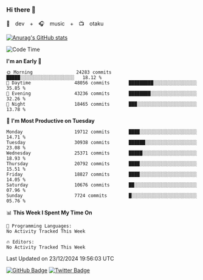### Hi there 👋

🚀　dev　+　🎧　music　+　📺　otaku


[![Anurag's GitHub stats](https://github-readme-stats.vercel.app/api?username=koheitasaka&count_private=true&show_icons=true&theme=monokai)](https://github.com/koheitasaka/github-readme-stats)

<!--START_SECTION:waka-->
![Code Time](http://img.shields.io/badge/Code%20Time-1%2C161%20hrs%2023%20mins-blue)

**I'm an Early 🐤** 

```text
🌞 Morning                24283 commits       █████░░░░░░░░░░░░░░░░░░░░   18.12 % 
🌆 Daytime                48056 commits       █████████░░░░░░░░░░░░░░░░   35.85 % 
🌃 Evening                43236 commits       ████████░░░░░░░░░░░░░░░░░   32.26 % 
🌙 Night                  18465 commits       ███░░░░░░░░░░░░░░░░░░░░░░   13.78 % 
```
📅 **I'm Most Productive on Tuesday** 

```text
Monday                   19712 commits       ████░░░░░░░░░░░░░░░░░░░░░   14.71 % 
Tuesday                  30938 commits       ██████░░░░░░░░░░░░░░░░░░░   23.08 % 
Wednesday                25371 commits       █████░░░░░░░░░░░░░░░░░░░░   18.93 % 
Thursday                 20792 commits       ████░░░░░░░░░░░░░░░░░░░░░   15.51 % 
Friday                   18827 commits       ████░░░░░░░░░░░░░░░░░░░░░   14.05 % 
Saturday                 10676 commits       ██░░░░░░░░░░░░░░░░░░░░░░░   07.96 % 
Sunday                   7724 commits        █░░░░░░░░░░░░░░░░░░░░░░░░   05.76 % 
```


📊 **This Week I Spent My Time On** 

```text
💬 Programming Languages: 
No Activity Tracked This Week

🔥 Editors: 
No Activity Tracked This Week
```


 Last Updated on 23/12/2024 19:56:03 UTC
<!--END_SECTION:waka-->

[![GitHub Badge](https://img.shields.io/badge/GitHub-100000?style=for-the-badge&logo=github&logoColor=white)](https://github.com/koheitasaka)
[![Twitter Badge](https://img.shields.io/badge/Twitter-1DA1F2?style=for-the-badge&logo=twitter&logoColor=white)](https://twitter.com/sleep_asleep_)
